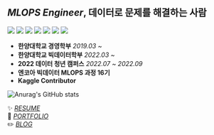 <!--![header](https://capsule-render.vercel.app/api?type=waving&color=auto&height=200&section=header&text=Data%20Blog&fontSize=50&animation=fadeIn&fontAlignY=30&desc=Data%20Exploration%20of%20Business%20College%20Students!&descAlignY=51&descAlign=62)-->

## *MLOPS Engineer*, 데이터로 문제를 해결하는 사람
![](https://img.shields.io/badge/-Python-3776AB?&logo=Python&logoColor=white)
![](https://img.shields.io/badge/-R-276DC3?&logo=R&logoColor=white)
![](https://img.shields.io/badge/-scikitlearn-F7931E?&logo=scikitlearn&logoColor=white)
![](https://img.shields.io/badge/-TensorFlow-FF6F00?&logo=TensorFlow&logoColor=white)
![](https://img.shields.io/badge/-Keras-D00000?&logo=Keras&logoColor=white)
![](https://img.shields.io/badge/-Git-F05032?&logo=Git&logoColor=white)
![](https://img.shields.io/badge/-Notion-000000?&logo=Notion&logoColor=white)

* **한양대학교 경영학부** <I>2019.03 ~ </I> 
* **한양대학교 빅데이터학부** <I>2022.03 ~ </I> 
* **2022 데이터 청년 캠퍼스** <I>2022.07 ~ 2022.09</I> 
* **엔코아 빅데이터 MLOPS 과정 16기**</I> 
* **Kaggle Contributor** 

![Anurag's GitHub stats](https://github-readme-stats.vercel.app/api?username=dorae222)
<!--[![Top Langs](https://github-readme-stats.vercel.app/api/top-langs/?username=dorae222)](https://github.com/dorae222/github-readme-stats)-->

✨  <I>[RESUME](https://dorae222.notion.site/72dd341546574243a2184b622f2b19ca)</I>    
🌱  <I>[PORTFOLIO](https://dorae222.notion.site/72dd341546574243a2184b622f2b19ca)</I>      
✏️  <I>[BLOG](https://dorae222.github.io/dorae22_blog/)</I>    


